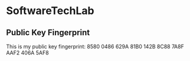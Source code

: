 # SoftwareTechLab

## Public Key Fingerprint
This is my public key fingerprint: 8580 0486 629A 81B0 142B  8C88 7A8F AAF2 406A 5AF8